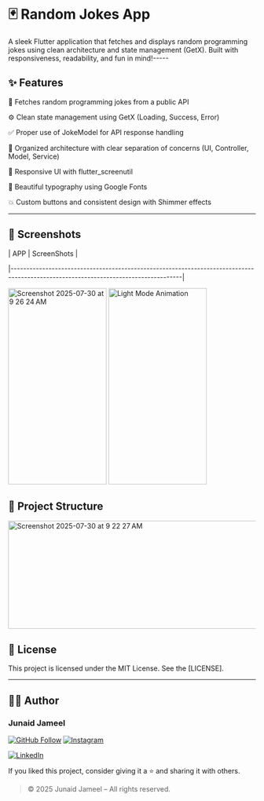 # 🃏 Random Jokes App

A sleek Flutter application that fetches and displays random programming jokes using clean architecture and state management (GetX). Built with responsiveness, readability, and fun in mind!-----

## ✨ Features

🔁 Fetches random programming jokes from a public API

⚙️ Clean state management using GetX (Loading, Success, Error)

✅ Proper use of JokeModel for API response handling

🧪 Organized architecture with clear separation of concerns (UI, Controller, Model, Service)

📱 Responsive UI with flutter_screenutil

🎨 Beautiful typography using Google Fonts

💥 Custom buttons and consistent design with Shimmer effects



---

## 📸 Screenshots

| APP | ScreenShots |

|------------------------------------------------------------------------------------------------------------------------------------|

<img width="200" height="400" alt="Screenshot 2025-07-30 at 9 26 24 AM" src="https://github.com/user-attachments/assets/90304a85-49c1-4d47-9c69-65a782790758" />
<img src="https://github.com/user-attachments/assets/f7d3894b-e49b-42bf-bb52-a4011905b488" width="200" height="400" alt="Light Mode Animation"/>

## 🧱 Project Structure

<img width="700" height="220" alt="Screenshot 2025-07-30 at 9 22 27 AM" src="https://github.com/user-attachments/assets/70bc5e8a-7567-46f1-94f4-16fb2675e5c7" />



## 📜 License

This project is licensed under the MIT License. See the [LICENSE].

---

## 🧑‍💻 Author

### Junaid Jameel

<p align="left">
  <a href="https://github.com/JunaidJameel"><img src="https://img.shields.io/badge/GitHub-Follow-blue?logo=github" alt="GitHub Follow"/></a>
  <a href="https://www.instagram.com/junaid_jamel/?igsh=YW44MGk4OHQ5M2Mx"><img src="https://img.shields.io/badge/Instagram-Follow-e4405f?logo=instagram" alt="Instagram"/></a>

  <a href="linkedin.com/in/junaid-jameel-6298bb26b"><img src="https://img.shields.io/badge/LinkedIn-Connect-0077B5?logo=linkedin" alt="LinkedIn"/></a>
</p>

If you liked this project, consider giving it a ⭐ and sharing it with others.

> © 2025 Junaid Jameel – All rights reserved.

